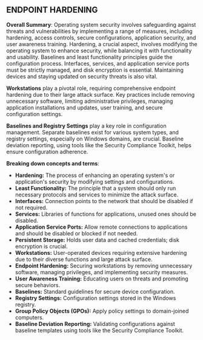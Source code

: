 ## ENDPOINT HARDENING

**Overall Summary**: 
Operating system security involves safeguarding against threats and vulnerabilities by implementing a range of measures, including hardening, access controls, secure configurations, application security, and user awareness training. Hardening, a crucial aspect, involves modifying the operating system to enhance security, while balancing it with functionality and usability. Baselines and least functionality principles guide the configuration process. Interfaces, services, and application service ports must be strictly managed, and disk encryption is essential. Maintaining devices and staying updated on security threats is also vital.

**Workstations** play a pivotal role, requiring comprehensive endpoint hardening due to their large attack surface. Key practices include removing unnecessary software, limiting administrative privileges, managing application installations and updates, user training, and secure configuration settings.

**Baselines and Registry Settings** play a key role in configuration management. Separate baselines exist for various system types, and registry settings, especially on Windows domains, are crucial. Baseline deviation reporting, using tools like the Security Compliance Toolkit, helps ensure configuration adherence.

**Breaking down concepts and terms**:

- **Hardening:** The process of enhancing an operating system's or application's security by modifying settings and configurations.
- **Least Functionality:** The principle that a system should only run necessary protocols and services to minimize the attack surface.
- **Interfaces:** Connection points to the network that should be disabled if not required.
- **Services:** Libraries of functions for applications, unused ones should be disabled.
- **Application Service Ports:** Allow remote connections to applications and should be disabled or blocked if not needed.
- **Persistent Storage:** Holds user data and cached credentials; disk encryption is crucial.
- **Workstations:** User-operated devices requiring extensive hardening due to their diverse functions and large attack surface.
- **Endpoint Hardening:** Securing workstations by removing unnecessary software, managing privileges, and implementing security measures.
- **User Awareness Training:** Educating users on threats and promoting secure behaviors.
- **Baselines:** Standard guidelines for secure device configuration.
- **Registry Settings:** Configuration settings stored in the Windows registry.
- **Group Policy Objects (GPOs):** Apply policy settings to domain-joined computers.
- **Baseline Deviation Reporting:** Validating configurations against baseline templates using tools like the Security Compliance Toolkit.
